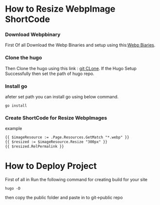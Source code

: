 # How to Resize WebpImage ShortCode

### Download Webpbinary

First Of all Download the Webp Binaries and setup using this:[Webp Biaries](https://developers.google.com/speed/webp/download).

### Clone the hugo 
Then Clone the hugo using this link : [git CLone](https://github.com/blaubaer/hugo.git).
If the Hugo Setup Successfully then set the path of hugo repo.  

### Install go
afeter set path you can install go using below command.
```
go install
```
### Create ShortCode for Resize WebpImages
example      
```html
{{ $imageResource := .Page.Resources.GetMatch "*.webp" }}
{{ $resized := $imageResource.Resize "300px" }}
{{ $resized.RelPermalink }}
```

# How to Deploy Project

First of all in Run the following command for creating build for your site
```
hugo -D
```
then copy the public folder and paste in to git->public repo